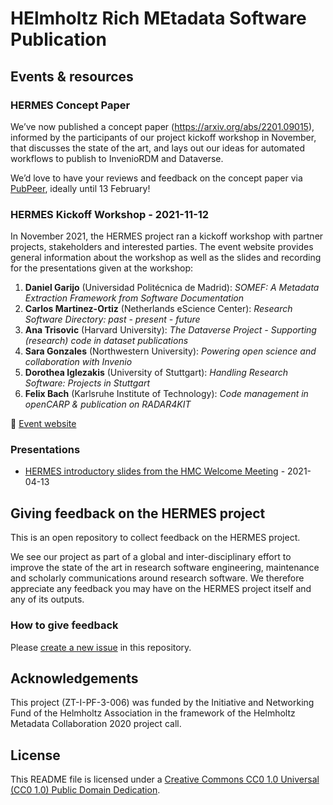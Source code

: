 # HElmholtz Rich MEtadata Software Publication

## Events & resources

### HERMES Concept Paper

We’ve now published a concept paper (https://arxiv.org/abs/2201.09015),
informed by the participants of our project kickoff workshop in November,
that discusses the state of the art, and lays out our ideas for automated
workflows to publish to InvenioRDM and Dataverse.

We’d love to have your reviews and feedback on the concept paper via
[PubPeer](https://software-metadata.pub/concept-paper-community-reviews),
ideally until 13 February!

### HERMES Kickoff Workshop - 2021-11-12

In November 2021, the HERMES project ran a kickoff workshop with partner projects, stakeholders and interested parties.
The event website provides general information about the workshop as well as the slides and recording for the presentations given at the workshop:

1. **Daniel Garijo** (Universidad Politécnica de Madrid): *SOMEF: A Metadata Extraction Framework from Software Documentation*
2. **Carlos Martinez-Ortiz** (Netherlands eScience Center): *Research Software Directory: past - present - future*
3. **Ana Trisovic** (Harvard University): *The Dataverse Project - Supporting (research) code in dataset publications*
4. **Sara Gonzales** (Northwestern University): *Powering open science and collaboration with Invenio*
5. **Dorothea Iglezakis** (University of Stuttgart): *Handling Research Software: Projects in Stuttgart*
6. **Felix Bach** (Karlsruhe Institute of Technology): *Code management in openCARP & publication on RADAR4KIT*

:link: [Event website](https://events.hifis.net/event/205/)

### Presentations

- [HERMES introductory slides from the HMC Welcome Meeting](https://helmholtz-metadaten.de/download/projects/07_HERMES_HMC.pdf) - 2021-04-13

## Giving feedback on the HERMES project

This is an open repository to collect feedback on the HERMES project.

We see our project as part of a global and inter-disciplinary effort to improve the state of the art in research software engineering, maintenance and scholarly communications around research software. We therefore appreciate any feedback you may have on the HERMES project itself and any of its outputs.

### How to give feedback

Please [create a new issue](https://github.com/hermes-hmc/feedback/issues/new/choose) in this repository.

## Acknowledgements

This project (ZT-I-PF-3-006) was funded by the Initiative and Networking Fund of
the Helmholtz Association in the framework of the Helmholtz Metadata
Collaboration 2020 project call.

## License

This README file is licensed under a [Creative Commons CC0 1.0 Universal (CC0 1.0) Public Domain Dedication](https://creativecommons.org/publicdomain/zero/1.0/legalcode).
